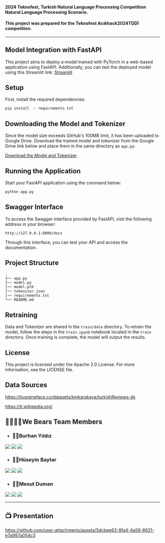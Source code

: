 #### 2024 Teknofest, Turkish Natural Language Processing Competition Natural Language Processing Scenario.
#### This project was prepared for the Teknofest **Acıkhack2024TDDİ** competition.
---
## Model Integration with FastAPI

This project aims to deploy a model trained with PyTorch in a web-based application using FastAPI.
Additionally, you can test the deployed model using this Streamlit link: [Streamlit](https://huggingface.co/spaces/We-Bears/Turkish-NER-Sentiment-Streamlit)

## Setup

First, install the required dependencies:

```bash
pip install -r requirements.txt
```

## Downloading the Model and Tokenizer
Since the model size exceeds GitHub's 100MB limit, it has been uploaded to Google Drive.
Download the trained model and tokenizer from the Google Drive link below and place them in the same directory as `app.py`:

[Download the Model and Tokenizer](https://drive.google.com/drive/folders/1u6J98lXvI-iXySYQgAZ053B8V3jPPILN?usp=sharing)

## Running the Application

Start your FastAPI application using the command below:

```bash
python app.py
```

## Swagger Interface

To access the Swagger interface provided by FastAPI, visit the following address in your browser:

```
http://127.0.0.1:8000/docs
```

Through this interface, you can test your API and access the documentation.

## Project Structure

```plaintext
.
├── app.py              
├── model.py            
│── model.pth
│── tokenizer.json
|── requirements.txt
└── README.md         
```

## Retraining

Data and Tokenizer are shared in the `train/data` directory. To retrain the model, follow the steps in the `train.ipynb` notebook located in the `train` directory. Once training is complete, the model will output the results.

## License

This project is licensed under the Apache 2.0 License. For more information, see the LICENSE file.

## Data Sources
https://huggingface.co/datasets/kmkarakaya/turkishReviews-ds

https://tr.wikipedia.org/

## 👨‍👩‍👧‍👦We Bears Team Members 

- ### 🙋‍♂️Burhan Yıldız

<a target="_blank" href="https://www.linkedin.com/in/burhanyildiz/"><img src="https://img.shields.io/badge/-LinkedIn-0077B5?style=for-the-badge&logo=Linkedin&logoColor=white"></img></a>
<a target="_blank" href="https://www.kaggle.com/yldzburhan"><img src="https://img.shields.io/badge/Kaggle-035a7d?style=for-the-badge&logo=kaggle&logoColor=white"></img></a>
<a target="_blank" href="https://medium.com/@yildizburhan"><img src="https://img.shields.io/badge/Medium-12100E?style=for-the-badge&logo=medium&logoColor=white"></img></a>

- ### 🙋‍♂️Hüseyin Baytar

<a target="_blank" href="https://www.linkedin.com/in/huseyinbaytar/"><img src="https://img.shields.io/badge/-LinkedIn-0077B5?style=for-the-badge&logo=Linkedin&logoColor=white"></img></a>
<a target="_blank" href="https://www.kaggle.com/huseyinbaytar"><img src="https://img.shields.io/badge/Kaggle-035a7d?style=for-the-badge&logo=kaggle&logoColor=white"></img></a>
<a target="_blank" href="https://medium.com/@huseyinbaytar"><img src="https://img.shields.io/badge/Medium-12100E?style=for-the-badge&logo=medium&logoColor=white"></img></a>

- ### 🙋‍♂️Mesut Duman

<a target="_blank" href="https://www.linkedin.com/in/mesut-duman/"><img src="https://img.shields.io/badge/-LinkedIn-0077B5?style=for-the-badge&logo=Linkedin&logoColor=white"></img></a>
<a target="_blank" href="https://www.kaggle.com/dumanmesut"><img src="https://img.shields.io/badge/Kaggle-035a7d?style=for-the-badge&logo=kaggle&logoColor=white"></img></a>
<a target="_blank" href="https://medium.com/@dumanmesut"><img src="https://img.shields.io/badge/Medium-12100E?style=for-the-badge&logo=medium&logoColor=white"></img></a>

---
## 📺 Presentation

https://github.com/user-attachments/assets/5dcbee63-8fa4-4a56-8631-e7a987a054c3

